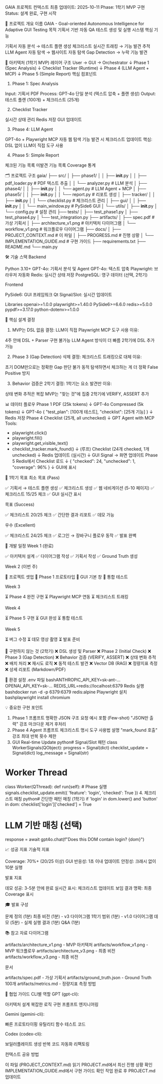 GAIA 프로젝트 컨텍스트
최종 업데이트: 2025-10-11
Phase: 1학기 MVP 구현
Status: 설계 완료, 구현 시작

🎯 프로젝트 개요
이름
GAIA - Goal-oriented Autonomous Intelligence for Adaptive GUI Testing
목적
기획서 기반 자동 QA 테스트 생성 및 실행 시스템
핵심 기능

기획서 자동 분석 → 테스트 플랜 생성
체크리스트 실시간 트래킹 → 기능 발견 추적
LLM Agent 자동 탐색 → 웹사이트 자동 탐색
Gap Detection → 누락 기능 발견


📐 아키텍처 (1학기 MVP)
레이어 구조
User → GUI → Orchestrator
         ↓
    Phase 1 (Spec Analysis)
         ↓
    Checklist Tracker (Runtime)
         ↓
    Phase 4 (LLM Agent + MCP)
         ↓
    Phase 5 (Simple Report)
핵심 컴포넌트
1. Phase 1: Spec Analysis

Input: 기획서 PDF
Process: GPT-4o 단일 분석 (텍스트 압축 + 플랜 생성)
Output: 테스트 플랜 (100개) + 체크리스트 (25개)

2. Checklist Tracker

실시간 상태 관리
Redis 저장
GUI 업데이트

3. Phase 4: LLM Agent

GPT-4o + Playwright MCP
자동 웹 탐색
기능 발견 시 체크리스트 업데이트
핵심: DSL 없이 LLM이 직접 도구 사용

4. Phase 5: Simple Report

체크된 기능 목록
미발견 기능 목록
Coverage 통계


🗂️ 프로젝트 구조
gaia/
├── src/
│   ├── phase1/
│   │   ├── __init__.py
│   │   ├── pdf_loader.py       # PDF 텍스트 추출
│   │   └── analyzer.py         # LLM 분석
│   ├── phase4/
│   │   ├── __init__.py
│   │   └── agent.py            # LLM Agent + MCP
│   ├── phase5/
│   │   ├── __init__.py
│   │   └── report.py           # 리포트 생성
│   ├── tracker/
│   │   ├── __init__.py
│   │   └── checklist.py        # 체크리스트 관리
│   ├── gui/
│   │   ├── __init__.py
│   │   └── main_window.py      # PySide6 GUI
│   └── utils/
│       ├── __init__.py
│       └── config.py           # 설정 관리
├── tests/
│   ├── test_phase1.py
│   ├── test_phase4.py
│   └── test_integration.py
├── artifacts/
│   ├── spec.pdf                # 가상 기획서
│   ├── architecture_v1.png     # 아키텍처 다이어그램
│   └── workflow_v1.png         # 워크플로우 다이어그램
├── docs/
│   ├── PROJECT_CONTEXT.md      # 이 파일
│   ├── PROGRESS.md             # 진행 상황
│   └── IMPLEMENTATION_GUIDE.md # 구현 가이드
├── requirements.txt
├── README.md
└── main.py

🛠️ 기술 스택
Backend

Python 3.10+
GPT-4o: 기획서 분석 및 Agent
GPT-4o: 텍스트 압축
Playwright: 브라우저 자동화
Redis: 실시간 상태 저장
PostgreSQL: 영구 데이터 (선택, 2학기)

Frontend

PySide6: GUI 프레임워크
Qt Signal/Slot: 실시간 업데이트

Libraries
openai>=1.0.0
playwright>=1.40.0
PySide6>=6.6.0
redis>=5.0.0
pypdf>=3.17.0
python-dotenv>=1.0.0

🔑 핵심 설계 결정
1. MVP는 DSL 없음
결정: LLM이 직접 Playwright MCP 도구 사용
이유:

4주 안에 DSL + Parser 구현 불가능
LLM Agent 방식이 더 빠름
2학기에 DSL 추가 가능

2. Phase 3 (Gap Detection) 삭제
결정: 체크리스트 트래킹으로 대체
이유:

초기 DOM만으로는 정확한 Gap 판단 불가
동적 탐색하면서 체크하는 게 더 정확
False Positive 방지

3. Behavior 검증은 2학기
결정: 1학기는 요소 발견만
이유:

상태 변화 추적은 복잡
MVP는 "찾는 것"에 집중
2학기에 VERIFY, ASSERT 추가


📊 데이터 플로우
Phase 1
PDF (25k tokens)
  ↓ GPT-4o
Compressed (5k tokens)
  ↓ GPT-4o
{
  "test_plan": [100개 테스트],
  "checklist": [25개 기능]
}
  ↓
Redis 저장
Phase 4
Checklist (25개, all unchecked)
  ↓
GPT Agent with MCP Tools:
  - playwright.click()
  - playwright.fill()
  - playwright.get_visible_text()
  - checklist_tracker.mark_found()
  ↓ (루프)
Checklist (24개 checked, 1개 unchecked)
  ↓
Redis 업데이트 (실시간)
  ↓
GUI Signal → 화면 업데이트
Phase 5
Redis에서 Checklist 로드
  ↓
{
  "checked": 24,
  "unchecked": 1,
  "coverage": 96%
}
  ↓
GUI에 표시

🎯 1학기 목표
최소 목표 (Pass)

✅ 기획서 → 테스트 플랜 생성
✅ 체크리스트 생성
✅ 웹 네비게이션 (5-10 페이지)
✅ 체크리스트 15/25 체크
✅ GUI 실시간 표시

목표 (Success)

✅ 체크리스트 20/25 체크
✅ 간단한 결과 리포트
✅ 데모 가능

우수 (Excellent)

✅ 체크리스트 24/25 체크
✅ 로그인 → 장바구니 플로우 동작
✅ 발표 완벽


📅 개발 일정
Week 1 (완료)

✅ 아키텍처 설계
✅ 다이어그램 작성
✅ 기획서 작성
✅ Ground Truth 생성

Week 2 (이번 주)

🔄 프로젝트 셋업
🔄 Phase 1 프로토타입
🔄 GUI 기본 창
🔄 통합 테스트

Week 3

⏳ Phase 4 완전 구현
⏳ Playwright MCP 연동
⏳ 체크리스트 트래킹

Week 4

⏳ Phase 5 구현
⏳ GUI 완성
⏳ 통합 테스트

Week 5

⏳ 버그 수정
⏳ 데모 영상 촬영
⏳ 발표 준비


🚫 구현하지 않는 것 (2학기)
❌ DSL 생성 및 Parser
❌ Phase 2 (Initial Check)
❌ Phase 3 (Gap Detection)
❌ Behavior 검증 (VERIFY, ASSERT)
❌ 상태 변화 추적
❌ 배치 처리
❌ 재시도 로직
❌ 동적 테스트 발견
❌ Vector DB (RAG)
❌ 정량지표 측정
❌ 상세 리포트 (Markdown/PDF)

🔧 환경 설정
.env 파일
bashANTHROPIC_API_KEY=sk-ant-...
OPENAI_API_KEY=sk-...
REDIS_URL=redis://localhost:6379
Redis 실행
bashdocker run -d -p 6379:6379 redis:alpine
Playwright 설치
bashplaywright install chromium

💡 중요한 구현 포인트
1. Phase 1 프롬프트
명확한 JSON 구조 요청
예시 포함 (Few-shot)
"JSON만 출력" 강조
마크다운 제거 후처리
2. Phase 4 Agent 프롬프트
체크리스트 명시
도구 사용법 설명
"mark_found 호출" 강조
최대 반복 횟수 제한
3. GUI Real-time Update
python# Signal/Slot 패턴
class WorkerSignals(QObject):
    progress = Signal(dict)
    checklist_update = Signal(dict)
    log_message = Signal(str)

# Worker Thread
class Worker(QThread):
    def run(self):
        # Phase 실행
        signals.checklist_update.emit({
            'feature': 'login',
            'checked': True
        })
4. 체크리스트 매칭
python# 간단한 패턴 매칭 (1학기)
if 'login' in dom.lower() and 'button' in dom:
    checklist['login']['checked'] = True

# LLM 기반 매칭 (선택)
response = await gpt4o.chat(f"Does this DOM contain login? {dom}")

📈 성공 지표
기술적 지표

Coverage: 70%+ (20/25 이상)
GUI 반응성: 1초 이내 업데이트
안정성: 크래시 없이 10분 실행

발표 지표

데모 성공: 3-5분 안에 완료
실시간 표시: 체크리스트 업데이트 보임
결과 명확: 최종 Coverage 표시


🎓 발표 구성

문제 정의 (1분)
최종 비전 (1분) - v3 다이어그램
1학기 범위 (1분) - v1.0 다이어그램
데모 (5분) - 실제 실행
결과 (1분)
Q&A (1분)


📚 참고 자료
다이어그램

artifacts/architecture_v1.png - MVP 아키텍처
artifacts/workflow_v1.png - MVP 워크플로우
artifacts/architecture_v3.png - 최종 비전
artifacts/workflow_v3.png - 최종 비전

문서

artifacts/spec.pdf - 가상 기획서
artifacts/ground_truth.json - Ground Truth 100개
artifacts/metrics.md - 정량지표 측정 방법


🤝 협업 가이드
CLI별 역할
GPT (gpt-cli):

아키텍처 설계
복잡한 로직 구현
프롬프트 엔지니어링

Gemini (gemini-cli):

빠른 프로토타이핑
유틸리티 함수
테스트 코드

Codex (codex-cli):

보일러플레이트 생성
반복 코드 자동화
리팩토링

컨텍스트 공유 방법

이 파일 (PROJECT_CONTEXT.md) 읽기
PROJECT.md에서 최신 진행 상황 확인
IMPLEMENTATION_GUIDE.md에서 구현 가이드 확인
작업 완료 후 PROJECT.md 업데이트